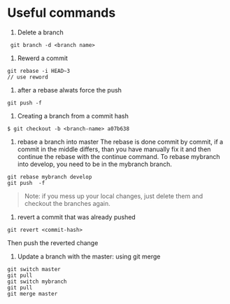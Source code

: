 # Useful commands
1. Delete a branch
```
 git branch -d <branch name>
```
1. Rewerd a commit
```
git rebase -i HEAD~3
// use reword
```
1. after a rebase alwats force the push
```
git push -f 
```
1. Creating a branch from a commit hash
```
$ git checkout -b <branch-name> a07b638
```
1. rebase a branch into master
The rebase is done commit by commit, if a commit in the middle differs, than you have manually fix it and then continue the rebase with the continue command. 
To rebase mybranch into develop, you need to be in the mybranch branch.
```
git rebase mybranch develop
git push  -f
```
>Note: if you mess up your local changes, just delete them and checkout the branches again.
1. revert a commit that was already pushed
```
git revert <commit-hash>
```
Then push the reverted change
1. Update a branch with the master: using git merge
```
git switch master 
git pull
git switch mybranch
git pull
git merge master
```